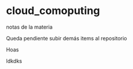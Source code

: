 # cloud_comoputing
notas de la materia

Queda pendiente subir demás items al repositorio

Hoas

ldkdks